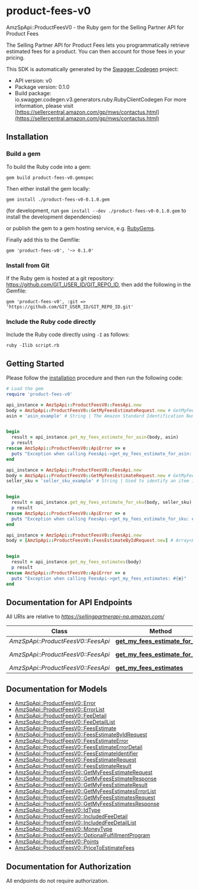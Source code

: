 # product-fees-v0

AmzSpApi::ProductFeesV0 - the Ruby gem for the Selling Partner API for Product Fees

The Selling Partner API for Product Fees lets you programmatically retrieve estimated fees for a product. You can then account for those fees in your pricing.

This SDK is automatically generated by the [Swagger Codegen](https://github.com/swagger-api/swagger-codegen) project:

- API version: v0
- Package version: 0.1.0
- Build package: io.swagger.codegen.v3.generators.ruby.RubyClientCodegen
For more information, please visit [https://sellercentral.amazon.com/gp/mws/contactus.html](https://sellercentral.amazon.com/gp/mws/contactus.html)

## Installation

### Build a gem

To build the Ruby code into a gem:

```shell
gem build product-fees-v0.gemspec
```

Then either install the gem locally:

```shell
gem install ./product-fees-v0-0.1.0.gem
```
(for development, run `gem install --dev ./product-fees-v0-0.1.0.gem` to install the development dependencies)

or publish the gem to a gem hosting service, e.g. [RubyGems](https://rubygems.org/).

Finally add this to the Gemfile:

    gem 'product-fees-v0', '~> 0.1.0'

### Install from Git

If the Ruby gem is hosted at a git repository: https://github.com/GIT_USER_ID/GIT_REPO_ID, then add the following in the Gemfile:

    gem 'product-fees-v0', :git => 'https://github.com/GIT_USER_ID/GIT_REPO_ID.git'

### Include the Ruby code directly

Include the Ruby code directly using `-I` as follows:

```shell
ruby -Ilib script.rb
```

## Getting Started

Please follow the [installation](#installation) procedure and then run the following code:
```ruby
# Load the gem
require 'product-fees-v0'

api_instance = AmzSpApi::ProductFeesV0::FeesApi.new
body = AmzSpApi::ProductFeesV0::GetMyFeesEstimateRequest.new # GetMyFeesEstimateRequest | 
asin = 'asin_example' # String | The Amazon Standard Identification Number (ASIN) of the item.


begin
  result = api_instance.get_my_fees_estimate_for_asin(body, asin)
  p result
rescue AmzSpApi::ProductFeesV0::ApiError => e
  puts "Exception when calling FeesApi->get_my_fees_estimate_for_asin: #{e}"
end

api_instance = AmzSpApi::ProductFeesV0::FeesApi.new
body = AmzSpApi::ProductFeesV0::GetMyFeesEstimateRequest.new # GetMyFeesEstimateRequest | 
seller_sku = 'seller_sku_example' # String | Used to identify an item in the given marketplace. SellerSKU is qualified by the seller's SellerId, which is included with every operation that you submit.


begin
  result = api_instance.get_my_fees_estimate_for_sku(body, seller_sku)
  p result
rescue AmzSpApi::ProductFeesV0::ApiError => e
  puts "Exception when calling FeesApi->get_my_fees_estimate_for_sku: #{e}"
end

api_instance = AmzSpApi::ProductFeesV0::FeesApi.new
body = [AmzSpApi::ProductFeesV0::FeesEstimateByIdRequest.new] # Array<FeesEstimateByIdRequest> | 


begin
  result = api_instance.get_my_fees_estimates(body)
  p result
rescue AmzSpApi::ProductFeesV0::ApiError => e
  puts "Exception when calling FeesApi->get_my_fees_estimates: #{e}"
end
```

## Documentation for API Endpoints

All URIs are relative to *https://sellingpartnerapi-na.amazon.com/*

Class | Method | HTTP request | Description
------------ | ------------- | ------------- | -------------
*AmzSpApi::ProductFeesV0::FeesApi* | [**get_my_fees_estimate_for_asin**](docs/FeesApi.md#get_my_fees_estimate_for_asin) | **POST** /products/fees/v0/items/{Asin}/feesEstimate | 
*AmzSpApi::ProductFeesV0::FeesApi* | [**get_my_fees_estimate_for_sku**](docs/FeesApi.md#get_my_fees_estimate_for_sku) | **POST** /products/fees/v0/listings/{SellerSKU}/feesEstimate | 
*AmzSpApi::ProductFeesV0::FeesApi* | [**get_my_fees_estimates**](docs/FeesApi.md#get_my_fees_estimates) | **POST** /products/fees/v0/feesEstimate | 

## Documentation for Models

 - [AmzSpApi::ProductFeesV0::Error](docs/Error.md)
 - [AmzSpApi::ProductFeesV0::ErrorList](docs/ErrorList.md)
 - [AmzSpApi::ProductFeesV0::FeeDetail](docs/FeeDetail.md)
 - [AmzSpApi::ProductFeesV0::FeeDetailList](docs/FeeDetailList.md)
 - [AmzSpApi::ProductFeesV0::FeesEstimate](docs/FeesEstimate.md)
 - [AmzSpApi::ProductFeesV0::FeesEstimateByIdRequest](docs/FeesEstimateByIdRequest.md)
 - [AmzSpApi::ProductFeesV0::FeesEstimateError](docs/FeesEstimateError.md)
 - [AmzSpApi::ProductFeesV0::FeesEstimateErrorDetail](docs/FeesEstimateErrorDetail.md)
 - [AmzSpApi::ProductFeesV0::FeesEstimateIdentifier](docs/FeesEstimateIdentifier.md)
 - [AmzSpApi::ProductFeesV0::FeesEstimateRequest](docs/FeesEstimateRequest.md)
 - [AmzSpApi::ProductFeesV0::FeesEstimateResult](docs/FeesEstimateResult.md)
 - [AmzSpApi::ProductFeesV0::GetMyFeesEstimateRequest](docs/GetMyFeesEstimateRequest.md)
 - [AmzSpApi::ProductFeesV0::GetMyFeesEstimateResponse](docs/GetMyFeesEstimateResponse.md)
 - [AmzSpApi::ProductFeesV0::GetMyFeesEstimateResult](docs/GetMyFeesEstimateResult.md)
 - [AmzSpApi::ProductFeesV0::GetMyFeesEstimatesErrorList](docs/GetMyFeesEstimatesErrorList.md)
 - [AmzSpApi::ProductFeesV0::GetMyFeesEstimatesRequest](docs/GetMyFeesEstimatesRequest.md)
 - [AmzSpApi::ProductFeesV0::GetMyFeesEstimatesResponse](docs/GetMyFeesEstimatesResponse.md)
 - [AmzSpApi::ProductFeesV0::IdType](docs/IdType.md)
 - [AmzSpApi::ProductFeesV0::IncludedFeeDetail](docs/IncludedFeeDetail.md)
 - [AmzSpApi::ProductFeesV0::IncludedFeeDetailList](docs/IncludedFeeDetailList.md)
 - [AmzSpApi::ProductFeesV0::MoneyType](docs/MoneyType.md)
 - [AmzSpApi::ProductFeesV0::OptionalFulfillmentProgram](docs/OptionalFulfillmentProgram.md)
 - [AmzSpApi::ProductFeesV0::Points](docs/Points.md)
 - [AmzSpApi::ProductFeesV0::PriceToEstimateFees](docs/PriceToEstimateFees.md)

## Documentation for Authorization

 All endpoints do not require authorization.

